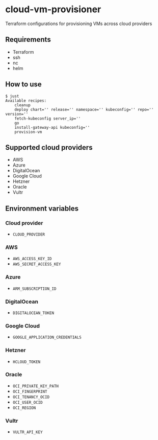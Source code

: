 # cloud-vm-provisioner
Terraform configurations for provisioning VMs across cloud providers

## Requirements

* Terraform
* ssh
* nc
* helm

## How to use

```
$ just
Available recipes:
    cleanup
    deploy chart='' release='' namespace='' kubeconfig='' repo='' version=''
    fetch-kubeconfig server_ip=''
    go
    install-gateway-api kubeconfig=''
    provision-vm
```

## Supported cloud providers

* AWS
* Azure
* DigitalOcean
* Google Cloud
* Hetzner
* Oracle
* Vultr

## Environment variables

### Cloud provider
* `CLOUD_PROVIDER`

### AWS
* `AWS_ACCESS_KEY_ID`
* `AWS_SECRET_ACCESS_KEY`

### Azure
* `ARM_SUBSCRIPTION_ID`

### DigitalOcean
* `DIGITALOCEAN_TOKEN`

### Google Cloud
* `GOOGLE_APPLICATION_CREDENTIALS`

### Hetzner
* `HCLOUD_TOKEN`

### Oracle
* `OCI_PRIVATE_KEY_PATH`
* `OCI_FINGERPRINT`
* `OCI_TENANCY_OCID`
* `OCI_USER_OCID`
* `OCI_REGION`

### Vultr
* `VULTR_API_KEY`
